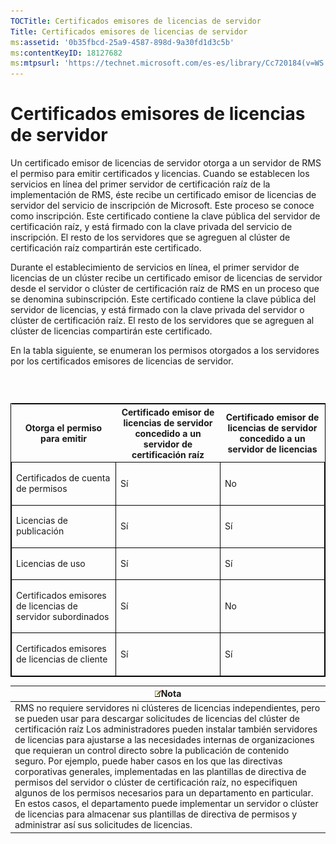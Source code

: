 ```yaml
---
TOCTitle: Certificados emisores de licencias de servidor
Title: Certificados emisores de licencias de servidor
ms:assetid: '0b35fbcd-25a9-4587-898d-9a30fd1d3c5b'
ms:contentKeyID: 18127682
ms:mtpsurl: 'https://technet.microsoft.com/es-es/library/Cc720184(v=WS.10)'
---
```


Certificados emisores de licencias de servidor
==============================================

Un certificado emisor de licencias de servidor otorga a un servidor de RMS el permiso para emitir certificados y licencias. Cuando se establecen los servicios en línea del primer servidor de certificación raíz de la implementación de RMS, éste recibe un certificado emisor de licencias de servidor del servicio de inscripción de Microsoft. Este proceso se conoce como inscripción. Este certificado contiene la clave pública del servidor de certificación raíz, y está firmado con la clave privada del servicio de inscripción. El resto de los servidores que se agreguen al clúster de certificación raíz compartirán este certificado.

Durante el establecimiento de servicios en línea, el primer servidor de licencias de un clúster recibe un certificado emisor de licencias de servidor desde el servidor o clúster de certificación raíz de RMS en un proceso que se denomina subinscripción. Este certificado contiene la clave pública del servidor de licencias, y está firmado con la clave privada del servidor o clúster de certificación raíz. El resto de los servidores que se agreguen al clúster de licencias compartirán este certificado.

En la tabla siguiente, se enumeran los permisos otorgados a los servidores por los certificados emisores de licencias de servidor.

###  

<p> </p>
<table style="border:1px solid black;">
<colgroup>
<col width="33%" />
<col width="33%" />
<col width="33%" />
</colgroup>
<thead>
<tr class="header">
<th>Otorga el permiso para emitir</th>
<th>Certificado emisor de licencias de servidor concedido a un servidor de certificación raíz</th>
<th>Certificado emisor de licencias de servidor concedido a un servidor de licencias</th>
</tr>
</thead>
<tbody>
<tr class="odd">
<td style="border:1px solid black;"><p>Certificados de cuenta de permisos</p></td>
<td style="border:1px solid black;"><p>Sí</p></td>
<td style="border:1px solid black;"><p>No</p></td>
</tr>  
<tr class="even">
<td style="border:1px solid black;"><p>Licencias de publicación</p></td>
<td style="border:1px solid black;"><p>Sí</p></td>
<td style="border:1px solid black;"><p>Sí</p></td>
</tr>  
<tr class="odd">
<td style="border:1px solid black;"><p>Licencias de uso</p></td>
<td style="border:1px solid black;"><p>Sí</p></td>
<td style="border:1px solid black;"><p>Sí</p></td>
</tr>  
<tr class="even">
<td style="border:1px solid black;"><p>Certificados emisores de licencias de servidor subordinados</p></td>
<td style="border:1px solid black;"><p>Sí</p></td>
<td style="border:1px solid black;"><p>No</p></td>
</tr>  
<tr class="odd">
<td style="border:1px solid black;"><p>Certificados emisores de licencias de cliente</p></td>
<td style="border:1px solid black;"><p>Sí</p></td>
<td style="border:1px solid black;"><p>Sí</p></td>
</tr>  
</tbody>  
</table>
  
| ![](images/Cc720184.note(WS.10).gif)Nota                                                                                                                                                                                                                                                                                                                                                                                                                                                                                                                                                                                                                                                                                                                                                                                    |  
|----------------------------------------------------------------------------------------------------------------------------------------------------------------------------------------------------------------------------------------------------------------------------------------------------------------------------------------------------------------------------------------------------------------------------------------------------------------------------------------------------------------------------------------------------------------------------------------------------------------------------------------------------------------------------------------------------------------------------------------------------------------------------------------------------------------------------------------------------------|  
| RMS no requiere servidores ni clústeres de licencias independientes, pero se pueden usar para descargar solicitudes de licencias del clúster de certificación raíz Los administradores pueden instalar también servidores de licencias para ajustarse a las necesidades internas de organizaciones que requieran un control directo sobre la publicación de contenido seguro. Por ejemplo, puede haber casos en los que las directivas corporativas generales, implementadas en las plantillas de directiva de permisos del servidor o clúster de certificación raíz, no especifiquen algunos de los permisos necesarios para un departamento en particular. En estos casos, el departamento puede implementar un servidor o clúster de licencias para almacenar sus plantillas de directiva de permisos y administrar así sus solicitudes de licencias. |
